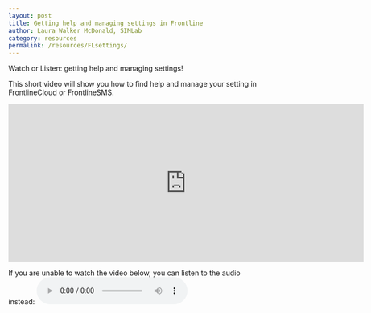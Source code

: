```yaml
---
layout: post
title: Getting help and managing settings in Frontline
author: Laura Walker McDonald, SIMLab
category: resources
permalink: /resources/FLsettings/
---
```

Watch or Listen: getting help and managing settings!

This short video will show you how to find help and manage your setting in FrontlineCloud or FrontlineSMS.

<iframe width="706" height="315" src="https://www.youtube.com/embed/8m3Qe28upBs" frameborder="0" allowfullscreen></iframe>

If you are unable to watch the video below, you can listen to the audio instead:
<audio controls>
  <source src="http://simlab.org/resources/coursem4cso/files/Getting%20help%20and%20managing%20settings_Audio.mp3" type="audio/mpeg">
Your browser does not support the audio element.
</audio>

